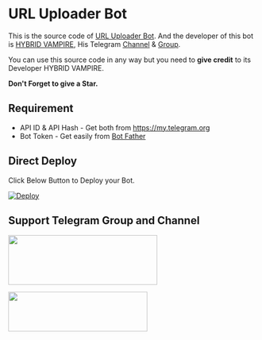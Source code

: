 # URL Uploader Bot

This is the source code of [URL Uploader Bot](https://t.me/URL_Uploader_HYBRID_Bot).
And the developer of this bot is [HYBRID VAMPIRE](https://t.me/HYBRID_VAMP), His Telegram [Channel](http://t.me/Tech_MasterZ) & [Group](http://t.me/Tech_MasterZ_Chat).

You can use this source code in any way but you need to **give credit** to its
Developer HYBRID VAMPIRE.

**Don't Forget to give a Star.**

## Requirement
* API ID & API Hash - Get both from https://my.telegram.org
* Bot Token - Get easily from [Bot Father](https://t.me/BotFather)

## Direct Deploy
Click Below Button to Deploy your Bot.

[![Deploy](https://www.herokucdn.com/deploy/button.svg)](https://heroku.com/deploy?template=https://github.com/DarkClan2/URL-Uploader-Bot)

## Support Telegram Group and Channel

<a href="http://t.me/Tech_MasterZ"><img src="https://smartiblogster.com/wp-content/uploads/2021/03/smartiblogster-iblogster-join-telegram-channel.png" style="width: 300px; height: 100px"></a>

<a href="http://t.me/Tech_MasterZ_Chat"><img src="https://www.pngitem.com/pimgs/m/214-2144731_groups-on-telegram-telegram-group-link-png-transparent.png" style="width: 280px; height: 80px"></a>
